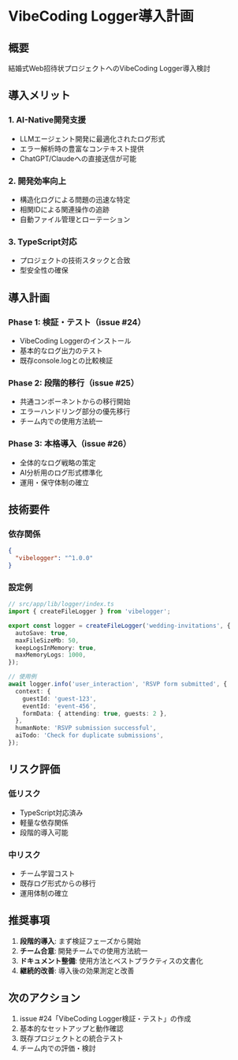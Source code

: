# VibeCoding Logger導入計画

## 概要

結婚式Web招待状プロジェクトへのVibeCoding Logger導入検討

## 導入メリット

### 1. AI-Native開発支援

- LLMエージェント開発に最適化されたログ形式
- エラー解析時の豊富なコンテキスト提供
- ChatGPT/Claudeへの直接送信が可能

### 2. 開発効率向上

- 構造化ログによる問題の迅速な特定
- 相関IDによる関連操作の追跡
- 自動ファイル管理とローテーション

### 3. TypeScript対応

- プロジェクトの技術スタックと合致
- 型安全性の確保

## 導入計画

### Phase 1: 検証・テスト（issue #24）

- VibeCoding Loggerのインストール
- 基本的なログ出力のテスト
- 既存console.logとの比較検証

### Phase 2: 段階的移行（issue #25）

- 共通コンポーネントからの移行開始
- エラーハンドリング部分の優先移行
- チーム内での使用方法統一

### Phase 3: 本格導入（issue #26）

- 全体的なログ戦略の策定
- AI分析用のログ形式標準化
- 運用・保守体制の確立

## 技術要件

### 依存関係

```json
{
  "vibelogger": "^1.0.0"
}
```

### 設定例

```typescript
// src/app/lib/logger/index.ts
import { createFileLogger } from 'vibelogger';

export const logger = createFileLogger('wedding-invitations', {
  autoSave: true,
  maxFileSizeMb: 50,
  keepLogsInMemory: true,
  maxMemoryLogs: 1000,
});

// 使用例
await logger.info('user_interaction', 'RSVP form submitted', {
  context: {
    guestId: 'guest-123',
    eventId: 'event-456',
    formData: { attending: true, guests: 2 },
  },
  humanNote: 'RSVP submission successful',
  aiTodo: 'Check for duplicate submissions',
});
```

## リスク評価

### 低リスク

- TypeScript対応済み
- 軽量な依存関係
- 段階的導入可能

### 中リスク

- チーム学習コスト
- 既存ログ形式からの移行
- 運用体制の確立

## 推奨事項

1. **段階的導入**: まず検証フェーズから開始
2. **チーム合意**: 開発チームでの使用方法統一
3. **ドキュメント整備**: 使用方法とベストプラクティスの文書化
4. **継続的改善**: 導入後の効果測定と改善

## 次のアクション

1. issue #24「VibeCoding Logger検証・テスト」の作成
2. 基本的なセットアップと動作確認
3. 既存プロジェクトとの統合テスト
4. チーム内での評価・検討
